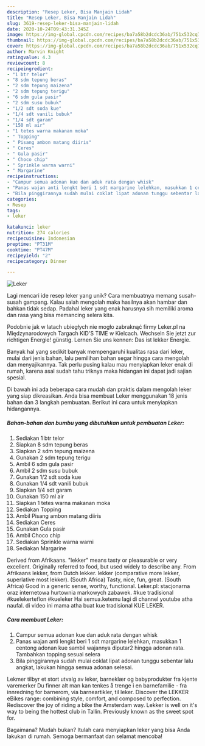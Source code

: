 ```yaml
---
description: "Resep Leker, Bisa Manjain Lidah"
title: "Resep Leker, Bisa Manjain Lidah"
slug: 3619-resep-leker-bisa-manjain-lidah
date: 2020-10-24T09:43:31.345Z
image: https://img-global.cpcdn.com/recipes/ba7a58b2dcdc36ab/751x532cq70/leker-foto-resep-utama.jpg
thumbnail: https://img-global.cpcdn.com/recipes/ba7a58b2dcdc36ab/751x532cq70/leker-foto-resep-utama.jpg
cover: https://img-global.cpcdn.com/recipes/ba7a58b2dcdc36ab/751x532cq70/leker-foto-resep-utama.jpg
author: Marvin Knight
ratingvalue: 4.3
reviewcount: 8
recipeingredient:
- "1 btr telor"
- "8 sdm tepung beras"
- "2 sdm tepung maizena"
- "2 sdm tepung terigu"
- "6 sdm gula pasir"
- "2 sdm susu bubuk"
- "1/2 sdt soda kue"
- "1/4 sdt vanili bubuk"
- "1/4 sdt garam"
- "150 ml air"
- "1 tetes warna makanan moka"
- " Topping"
- " Pisang ambon matang diiris"
- " Ceres"
- " Gula pasir"
- " Choco chip"
- " Sprinkle warna warni"
- " Margarine"
recipeinstructions:
- "Campur semua adonan kue dan aduk rata dengan whisk"
- "Panas wajan anti lengkt beri 1 sdt margarine lelehkan, masukkan 1 centong adonan kue sambil wajannya diputar2 hingga adonan rata. Tambahkan topping sesuai selera"
- "Bila pinggirannya sudah mulai coklat lipat adonan tunggu sebentar lalu angkat, lakukan hingga semua adonan selesai."
categories:
- Resep
tags:
- leker

katakunci: leker 
nutrition: 274 calories
recipecuisine: Indonesian
preptime: "PT31M"
cooktime: "PT47M"
recipeyield: "2"
recipecategory: Dinner

---
```



![Leker](https://img-global.cpcdn.com/recipes/ba7a58b2dcdc36ab/751x532cq70/leker-foto-resep-utama.jpg)

Lagi mencari ide resep leker yang unik? Cara membuatnya memang susah-susah gampang. Kalau salah mengolah maka hasilnya akan hambar dan bahkan tidak sedap. Padahal leker yang enak harusnya sih memiliki aroma dan rasa yang bisa memancing selera kita.

Podobnie jak w latach ubiegłych nie mogło zabraknąć firmy Leker.pl na Międzynarodowych Targach KID&#39;S TIME w Kielcach. Wechseln Sie jetzt zur richtigen Energie! günstig. Lernen Sie uns kennen: Das ist lekker Energie.

Banyak hal yang sedikit banyak mempengaruhi kualitas rasa dari leker, mulai dari jenis bahan, lalu pemilihan bahan segar hingga cara mengolah dan menyajikannya. Tak perlu pusing kalau mau menyiapkan leker enak di rumah, karena asal sudah tahu triknya maka hidangan ini dapat jadi sajian spesial.


Di bawah ini ada beberapa cara mudah dan praktis dalam mengolah leker yang siap dikreasikan. Anda bisa membuat Leker menggunakan 18 jenis bahan dan 3 langkah pembuatan. Berikut ini cara untuk menyiapkan hidangannya.

<!--inarticleads1-->

##### Bahan-bahan dan bumbu yang dibutuhkan untuk pembuatan Leker:

1. Sediakan 1 btr telor
1. Siapkan 8 sdm tepung beras
1. Siapkan 2 sdm tepung maizena
1. Gunakan 2 sdm tepung terigu
1. Ambil 6 sdm gula pasir
1. Ambil 2 sdm susu bubuk
1. Gunakan 1/2 sdt soda kue
1. Gunakan 1/4 sdt vanili bubuk
1. Siapkan 1/4 sdt garam
1. Gunakan 150 ml air
1. Siapkan 1 tetes warna makanan moka
1. Sediakan  Topping
1. Ambil  Pisang ambon matang diiris
1. Sediakan  Ceres
1. Gunakan  Gula pasir
1. Ambil  Choco chip
1. Sediakan  Sprinkle warna warni
1. Sediakan  Margarine


Derived from Afrikaans. &#34;lekker&#34; means tasty or pleasurable or very excellent. Originally referred to food, but used widely to describe any. From Afrikaans lekker, from Dutch lekker. lekker (comparative more lekker, superlative most lekker). (South Africa) Tasty, nice, fun, great. (South Africa) Good in a generic sense, worthy, functional. Leker.pl: stacjonarna oraz internetowa hurtownia markowych zabawek. #kue tradisional #kuelekerteflon #kueleker Hai semua.ketemu lagi di channel youtube atha naufal. di video ini mama atha buat kue tradisional KUE LEKER. 

<!--inarticleads2-->

##### Cara membuat Leker:

1. Campur semua adonan kue dan aduk rata dengan whisk
1. Panas wajan anti lengkt beri 1 sdt margarine lelehkan, masukkan 1 centong adonan kue sambil wajannya diputar2 hingga adonan rata. Tambahkan topping sesuai selera
1. Bila pinggirannya sudah mulai coklat lipat adonan tunggu sebentar lalu angkat, lakukan hingga semua adonan selesai.


Lekmer tilbyr et stort utvalg av leker, barneklær og babyprodukter fra kjente varemerker Du finner alt man kan tenkes å trenge i en barnefamilie - fra innredning for barnerom, via barneartikler, til leker. Discover the LEKKER eBikes range: combining style, comfort, and composed to perfection. Rediscover the joy of riding a bike the Amsterdam way. Lekker is well on it&#39;s way to being the hottest club in Tallin. Previously known as the sweet spot for. 

Bagaimana? Mudah bukan? Itulah cara menyiapkan leker yang bisa Anda lakukan di rumah. Semoga bermanfaat dan selamat mencoba!
